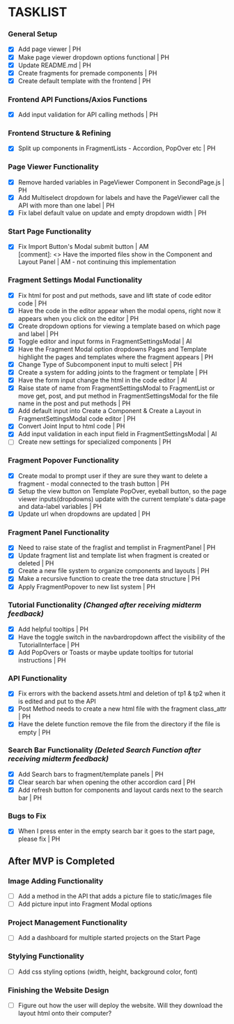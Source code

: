 # TASKLIST  
[//]: <> (Please add two spaces after the task bullet to make a new line. This will stop the code from being one big awkward sentence.)
### General Setup
- [x] Add page viewer | PH  
- [x] Make page viewer dropdown options functional | PH  
- [x] Update README.md | PH  
- [x] Create fragments for premade components | PH  
- [x] Create default template with the frontend | PH  
### Frontend API Functions/Axios Functions
- [x] Add input validation for API calling methods | PH  
### Frontend Structure & Refining
- [x] Split up components in FragmentLists - Accordion, PopOver etc | PH  
### Page Viewer Functionality
- [x] Remove harded variables in PageViewer Component in SecondPage.js | PH  
- [x] Add Multiselect dropdown for labels and have the PageViewer call the API with more than one label | PH  
- [x] Fix label default value on update and empty dropdown width | PH  
### Start Page Functionality
- [x] Fix Import Button's Modal submit button | AM  
[comment]: <> Have the imported files show in the Component and Layout Panel | AM - not continuing this implementation   
### Fragment Settings Modal Functionality
- [x] Fix html for post and put methods, save and lift state of code editor code | PH  
- [x] Have the code in the editor appear when the modal opens, right now it appears when you click on the editor | PH  
- [x] Create dropdown options for viewing a template based on which page and label | PH  
- [x] Toggle editor and input forms in FragmentSettingsModal | AI  
- [x] Have the Fragment Modal option dropdowns Pages and Template highlight the pages and templates where the fragment appears | PH  
- [x] Change Type of Subcomponent input to multi select | PH  
- [x] Create a system for adding joints to the fragment or template | PH   
- [x] Have the form input change the html in the code editor | AI  
- [x] Raise state of name from FragmentSettingsModal to FragmentList or move get, post, and put method in FragmentSettingsModal for the file name in the post and put methods | PH  
- [x] Add default input into Create a Component & Create a Layout in FragmentSettingsModal code editor | PH  
- [x] Convert Joint Input to html code | PH  
- [x] Add input validation in each input field in FragmentSettingsModal | AI  
- [ ] Create new settings for specialized components | PH  
### Fragment Popover Functionality
- [x] Create modal to prompt user if they are sure they want to delete a fragment - modal connected to the trash button | PH  
- [x] Setup the view button on Template PopOver, eyeball button, so the page viewer inputs(dropdowns) update with the current template's data-page and data-label variables | PH
- [x] Update url when dropdowns are updated | PH  
### Fragment Panel Functionality
- [x] Need to raise state of the fraglist and templist in FragmentPanel | PH  
- [x] Update fragment list and template list when fragment is created or deleted | PH  
- [x] Create a new file system to organize components and layouts | PH  
- [x] Make a recursive function to create the tree data structure | PH  
- [x] Apply FragmentPopover to new list system | PH  
### Tutorial Functionality *(Changed after receiving midterm feedback)*
- [x] Add helpful tooltips | PH  
- [x] Have the toggle switch in the navbardropdown affect the visibility of the TutorialInterface | PH  
- [x] Add PopOvers or Toasts or maybe update tooltips for tutorial instructions | PH  
### API Functionality
- [x] Fix errors with the backend assets.html and deletion of tp1 & tp2 when it is edited and put to the API  
- [x] Post Method needs to create a new html file with the fragment class_attr | PH  
- [x] Have the delete function remove the file from the directory if the file is empty | PH  
### Search Bar Functionality *(Deleted Search Function after receiving midterm feedback)*
- [x] Add Search bars to fragment/template panels | PH  
- [x] Clear search bar when opening the other accordion card | PH  
- [x] Add refresh button for components and layout cards next to the search bar | PH  
### Bugs to Fix
- [x] When I press enter in the empty search bar it goes to the start page, please fix | PH  
## After MVP is Completed
### Image Adding Functionality
- [ ] Add a method in the API that adds a picture file to static/images file  
- [ ] Add picture input into Fragment Modal options  
### Project Management Functionality
- [ ] Add a dashboard for multiple started projects on the Start Page  
### Stylying Functionality
- [ ] Add css styling options (width, height, background color, font)  
### Finishing the Website Design
- [ ] Figure out how the user will deploy the website. Will they download the layout html onto their computer?